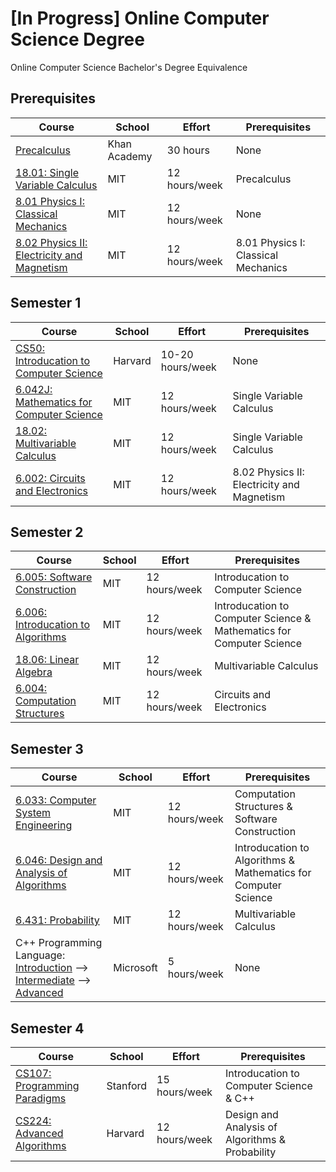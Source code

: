 # [In Progress] Online Computer Science Degree
Online Computer Science Bachelor's Degree Equivalence

## Prerequisites
| Course | School | Effort | Prerequisites |
| ------------- | ------------- | ------------- | ------------- | 
| [Precalculus](https://www.khanacademy.org/math/precalculus) | Khan Academy | 30 hours | None |
| [18.01: Single Variable Calculus](https://ocw.mit.edu/courses/mathematics/18-01sc-single-variable-calculus-fall-2010/) | MIT | 12 hours/week | Precalculus |
| [8.01 Physics I: Classical Mechanics](https://www.youtube.com/watch?v=wWnfJ0-xXRE&list=PLyQSN7X0ro203puVhQsmCj9qhlFQ-As8e) | MIT | 12 hours/week | None |
| [8.02 Physics II: Electricity and Magnetism](https://www.youtube.com/watch?v=rtlJoXxlSFE&list=PLyQSN7X0ro2314mKyUiOILaOC2hk6Pc3j) | MIT | 12 hours/week | 8.01 Physics I: Classical Mechanics |

## Semester 1

| Course | School | Effort | Prerequisites |
| ------------- | ------------- | ------------- | ------------- | 
| [CS50: Introducation to Computer Science](https://www.edx.org/course/cs50s-introduction-computer-science-harvardx-cs50x) | Harvard | 10-20 hours/week | None |
| [6.042J: Mathematics for Computer Science](https://ocw.mit.edu/courses/electrical-engineering-and-computer-science/6-042j-mathematics-for-computer-science-fall-2010/index.htm) | MIT | 12 hours/week | Single Variable Calculus |
| [18.02: Multivariable Calculus](https://ocw.mit.edu/courses/mathematics/18-02sc-multivariable-calculus-fall-2010/index.htm) | MIT | 12 hours/week | Single Variable Calculus |
| [6.002: Circuits and Electronics](https://www.edx.org/xseries/mitx-circuits-and-electronics) | MIT | 12 hours/week | 8.02 Physics II: Electricity and Magnetism |

## Semester 2

| Course | School | Effort | Prerequisites |
| ------------- | ------------- | ------------- | ------------- | 
| [6.005: Software Construction](https://www.edx.org/course/software-construction-java-mitx-6-005-1x) | MIT | 12 hours/week | Introducation to Computer Science |
| [6.006: Introducation to Algorithms](https://ocw.mit.edu/courses/electrical-engineering-and-computer-science/6-006-introduction-to-algorithms-fall-2011/) | MIT | 12 hours/week | Introducation to Computer Science & Mathematics for Computer Science |
| [18.06: Linear Algebra](https://ocw.mit.edu/courses/mathematics/18-06-linear-algebra-spring-2010/) | MIT | 12 hours/week | Multivariable Calculus |
| [6.004: Computation Structures](https://ocw.mit.edu/courses/electrical-engineering-and-computer-science/6-004-computation-structures-spring-2017/) | MIT | 12 hours/week | Circuits and Electronics |

## Semester 3
| Course | School | Effort | Prerequisites |
| ------------- | ------------- | ------------- | ------------- | 
| [6.033: Computer System Engineering](https://ocw.mit.edu/courses/electrical-engineering-and-computer-science/6-033-computer-system-engineering-spring-2018/) | MIT | 12 hours/week | Computation Structures & Software Construction |
| [6.046: Design and Analysis of Algorithms](https://ocw.mit.edu/courses/electrical-engineering-and-computer-science/6-046j-design-and-analysis-of-algorithms-spring-2015/) | MIT | 12 hours/week | Introducation to Algorithms & Mathematics for Computer Science |
| [6.431: Probability](https://www.edx.org/course/probability-the-science-of-uncertainty-and-data-2?utm_source=ocwprod-mit-opencourseware&utm_medium=affiliate_partner?utm_source=OCW&utm_medium=CHP&utm_campaign=OCW) | MIT | 12 hours/week | Multivariable Calculus |
| C++ Programming Language: [Introduction](https://www.edx.org/course/introduction-to-c-plus-plus-7) —> [Intermediate](https://www.edx.org/course/intermediate-c-4) —> [Advanced](https://www.edx.org/course/advanced-c-4) | Microsoft | 5 hours/week | None |


## Semester 4
| Course | School | Effort | Prerequisites |
| ------------- | ------------- | ------------- | ------------- | 
| [CS107: Programming Paradigms](https://see.stanford.edu/Course/CS107) | Stanford | 15 hours/week | Introducation to Computer Science & C++ |
| [CS224: Advanced Algorithms](http://people.seas.harvard.edu/~minilek/cs224/fall14/index.html) | Harvard | 12 hours/week | Design and Analysis of Algorithms & Probability |

